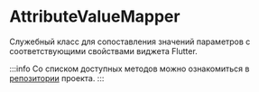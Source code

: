 # AttributeValueMapper

Служебный класс для сопоставления значений параметров с соответствующими свойствами виджета Flutter.

:::info
Со списком доступных методов можно ознакомиться в [репозитории](https://github.com/Duit-Foundation/flutter_duit/blob/main/lib/src/utils/params_mapper.dart) проекта.
:::
